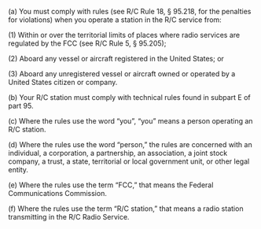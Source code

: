 (a) You must comply with rules (see R/C Rule 18, § 95.218, for the penalties for violations) when you operate a station in the R/C service from:

(1) Within or over the territorial limits of places where radio services are regulated by the FCC (see R/C Rule 5, § 95.205);

(2) Aboard any vessel or aircraft registered in the United States; or

(3) Aboard any unregistered vessel or aircraft owned or operated by a United States citizen or company.

(b) Your R/C station must comply with technical rules found in subpart E of part 95.

(c) Where the rules use the word “you”, “you” means a person operating an R/C station.

(d) Where the rules use the word “person,” the rules are concerned with an individual, a corporation, a partnership, an association, a joint stock company, a trust, a state, territorial or local government unit, or other legal entity.

(e) Where the rules use the term “FCC,” that means the Federal Communications Commission.

(f) Where the rules use the term “R/C station,” that means a radio station transmitting in the R/C Radio Service.

